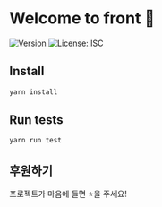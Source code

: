 # Welcome to front 👋

<p>
  <a href="https://www.npmjs.com/package/front" target="_blank">
    <img alt="Version" src="https://img.shields.io/npm/v/front.svg">
  </a>
  <a href="#" target="_blank">
    <img alt="License: ISC" src="https://img.shields.io/badge/License-ISC-yellow.svg" />
  </a>
</p>

## Install

```sh
yarn install
```

## Run tests

```sh
yarn run test
```

## 후원하기

프로젝트가 마음에 들면 ⭐️을 주세요!
